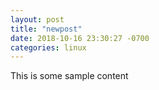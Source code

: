 ```yaml
---
layout: post
title: "newpost"
date: 2018-10-16 23:30:27 -0700
categories: linux
---
```


This is some sample content

